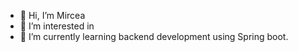 - 👋 Hi, I’m Mircea
- 👀 I’m interested in 
- 🌱 I’m currently learning backend development using Spring boot.

<!---
mf027/mf027 is a ✨ special ✨ repository because its `README.md` (this file) appears on your GitHub profile.
You can click the Preview link to take a look at your changes.
--->
